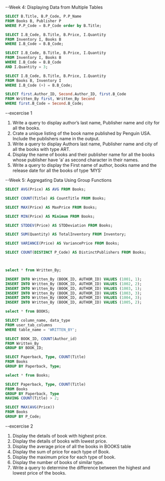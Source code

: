 --Week 4: Displaying Data from Multiple Tables
```sql
SELECT B.Title, B.P_Code, P.P_Name 
FROM Books B, Publisher P
WHERE P.P_Code = B.P_Code order by B.Title;
```

```sql
SELECT I.B_Code, B.Title, B.Price, I.Quantity
FROM Inventory I, Books B
WHERE I.B_Code = B.B_Code;
```

```sql
SELECT I.B_Code, B.Title, B.Price, I.Quantity
FROM Inventory I, Books B
WHERE I.B_Code = B.B_Code
AND I.Quantity = 3;
```

```sql
SELECT I.B_Code, B.Title, B.Price, I.Quantity
FROM Books B, Inventory I
WHERE I.B_Code (+) = B.B_Code;
```

```sql
SELECT first.Author_ID, Second.Author_ID, first.B_Code
FROM Written_By first, Written_By Second
WHERE first.B_Code = Second.B_Code;

```
--excercise 1
1.	Write a query to display author’s last name, Publisher name and city for all the books.
2.	Crate a unique listing of the book name published by Penguin USA. Include the publishers name in the output.
3.	Write a query to display Authors last name, Publisher name and city of all the books with type ART.
4.	Display the name of books and their publisher name for all the books whose publisher have ‘a’ as second character in their names.
5.	Write a query to display the First name of author, books name and the release date for all the books of type ‘MYS’

--Week 5: Aggregating Data Using Group Functions
```sql
SELECT AVG(Price) AS AVG FROM Books;

SELECT COUNT(Title) AS CountTitle FROM Books;

SELECT MAX(Price) AS MaxPrice FROM Books;

SELECT MIN(Price) AS Minimum FROM Books;

SELECT STDDEV(Price) AS STDDeviation FROM Books; 

SELECT SUM(Quantity) AS TotalInventory FROM Inventory;

SELECT VARIANCE(Price) AS VariancePrice FROM Books;

SELECT COUNT(DISTINCT P_Code) AS DistinctPublishers FROM Books;



select * from Written_By;

INSERT INTO Written_By (BOOK_ID, AUTHOR_ID) VALUES (1001, 1);
INSERT INTO Written_By (BOOK_ID, AUTHOR_ID) VALUES (1002, 2);
INSERT INTO Written_By (BOOK_ID, AUTHOR_ID) VALUES (1003, 1);
INSERT INTO Written_By (BOOK_ID, AUTHOR_ID) VALUES (1003, 3);
INSERT INTO Written_By (BOOK_ID, AUTHOR_ID) VALUES (1004, 3);
INSERT INTO Written_By (BOOK_ID, AUTHOR_ID) VALUES (1005, 2);

select * from BOOKS;

SELECT column_name, data_type
FROM user_tab_columns
WHERE table_name = 'WRITTEN_BY';

SELECT BOOK_ID, COUNT(Author_id)  
FROM Written_By
GROUP BY BOOK_ID;

SELECT Paperback, Type, COUNT(Title)  
FROM Books
GROUP BY Paperback, Type;

select * from Books;

SELECT Paperback, Type, COUNT(Title)  
FROM Books
GROUP BY Paperback, Type
HAVING COUNT(Title) > 2;

SELECT MAX(AVG(Price))
FROM Books
GROUP BY P_Code;
```
--excercise 2
1. Display the details of book with highest price.
2. Display the details of books with lowest price.
3. Display the average price of all the books in BOOKS table
4. Display the sum of price for each type of Book.
5. Display the maximum price for each type of book.
6. Display the number of books of similar type.
7. Write a query to determine the difference between the highest and lowest price of the books.








